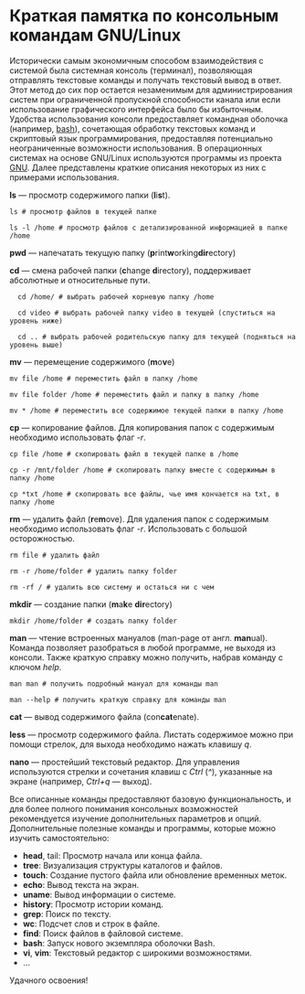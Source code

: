 # Краткая памятка по консольным командам GNU/Linux
Исторически самым экономичным способом взаимодействия с системой была системная консоль (терминал), позволяющая отправлять текстовые команды и получать текстовый вывод в ответ. 
Этот метод до сих пор остается незаменимым для администрирования систем при ограниченной пропускной способности канала или если использование графического интерфейса было бы избыточным. 
Удобства использования консоли предоставляет командная оболочка (например, [bash](https://ru.wikipedia.org/wiki/Bash)), 
сочетающая обработку текстовых команд и скриптовый язык программирования, предоставляя потенциально неограниченные возможности использования.
В операционных системах на основе GNU/Linux используются программы из проекта [GNU](https://ru.wikipedia.org/wiki/%D0%A1%D0%BF%D0%B8%D1%81%D0%BE%D0%BA_%D0%BF%D0%B0%D0%BA%D0%B5%D1%82%D0%BE%D0%B2_GNU).
Далее представлены краткие описания некоторых из них с примерами использования.

**ls** — просмотр содержимого папки (**l**i**s**t). 
```
ls # просмотр файлов в текущей папке
```
```
ls -l /home # просмотр файлов с детализированной информацией в папке /home
```

**pwd** — напечатать текущую папку (**p**rint**w**orking**dir**ectory)

**cd** — смена рабочей папки (**c**hange **d**irectory), поддерживает абсолютные и относительные пути. 
```
  cd /home/ # выбрать рабочей корневую папку /home
```
```
  cd video # выбрать рабочей папку video в текущей (спуститься на уровень ниже)
```
```
  cd .. # выбрать рабочей родительскую папку для текущей (подняться на уровень выше)
```

**mv** — перемещение содержимого (**m**o**v**e)
```
mv file /home # переместить файл в папку /home
```
```
mv file folder /home # переместить файл и папку в папку /home
```
```
mv * /home # переместить все содержимое текущей папки в папку /home
```

**cp** — копирование файлов. Для копирования папок с содержимым необходимо использовать флаг _-r_.
```
cp file /home # скопировать файл в текущей папке в /home
```
```
cp -r /mnt/folder /home # скопировать папку вместе с содержимым в папку /home
```
```
cp *txt /home # скопировать все файлы, чье имя кончается на txt, в папку /home
```

**rm** — удалить файл (**r**e**m**ove). Для удаления папок с содержимым необходимо использовать флаг _-r_. Использовать с большой осторожностью.
```
rm file # удалить файл
```
```
rm -r /home/folder # удалить папку folder
```
```
rm -rf / # удалить всю систему и остаться ни с чем
```

**mkdir** — создание папки (**m**a**k**e **dir**ectory)
```
mkdir /home/folder # создать папку folder
```

**man** — чтение встроенных мануалов (man-page от англ. **man**ual). Команда позволяет разобраться в любой программе, не выходя из консоли.
Также краткую справку можно получить, набрав команду с ключом _help_.
```
man man # получить подробный мануал для команды man
```
```
man --help # получить краткую справку для команды man
```

**cat** — вывод содержимого файла (con**cat**enate).

**less** — просмотр содержимого файла. Листать содержимое можно при помощи стрелок, для выхода необходимо нажать клавишу _q_.

**nano** — простейший текстовый редактор. Для управления используются стрелки и сочетания клавиш с _Ctrl_ (_^_), указанные на экране (например, _Ctrl+q_ — выход).

Все описанные команды предоставляют базовую функциональность, и для более полного понимания консольных возможностей рекомендуется изучение дополнительных параметров и опций.
Дополнительные полезные команды и программы, которые можно изучить самостоятельно:
 *   **head**, tail: Просмотр начала или конца файла.
 *   **tree**: Визуализация структуры каталогов и файлов.
 *   **touch**: Создание пустого файла или обновление временных меток.
*  **echo**: Вывод текста на экран.
*    **uname**: Вывод информации о системе.
 *   **history**: Просмотр истории команд.
 *   **grep**: Поиск по тексту.
 *   **wc**: Подсчет слов и строк в файле.
 *   **find**: Поиск файлов в файловой системе.
 *   **bash**: Запуск нового экземпляра оболочки Bash.
 *   **vi**, **vim**: Текстовый редактор с широкими возможностями.
 *   ...
   
Удачного освоения!
